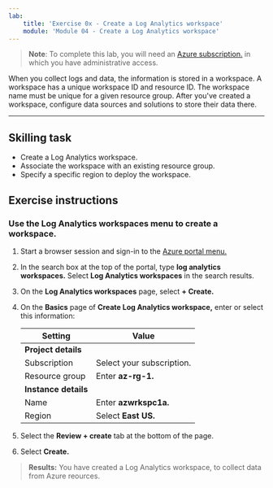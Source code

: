 ```yaml
---
lab:
    title: 'Exercise 0x - Create a Log Analytics workspace'
    module: 'Module 04 - Create a Log Analytics workspace'
---
```



>**Note**: To complete this lab, you will need an [Azure subscription.](https://azure.microsoft.com/en-us/free/?azure-portal=true) in which you have administrative access. 


When you collect logs and data, the information is stored in a workspace. A workspace has a unique workspace ID and resource ID. The workspace name must be unique for a given resource group. After you've created a workspace, configure data sources and solutions to store their data there. 

---

## Skilling task

- Create a Log Analytics workspace.
- Associate the workspace with an existing resource group.
- Specify a specific region to deploy the workspace.

## Exercise instructions 

### Use the Log Analytics workspaces menu to create a workspace.

1. Start a browser session and sign-in to the [Azure portal menu.](https://portal.azure.com/)
   
2. In the search box at the top of the portal, type **log analytics workspaces.** Select **Log Analytics workspaces** in the search results.

3. On the **Log Analytics workspaces** page, select **+ Create.**

4. On the **Basics** page of **Create Log Analytics workspace,** enter or select this information:
   
   |Setting|Value|
   |---|---|
   |**Project details**|
   |Subscription|Select your subscription.|
   |Resource group|Enter **az-rg-1.**|
   |**Instance details**|
   |Name|Enter **azwrkspc1a.**|
   |Region|Select **East US.**|

5. Select the **Review + create** tab at the bottom of the page.
  
6. Select **Create.**

> **Results:** You have created a Log Analytics workspace, to collect data from Azure reources.
